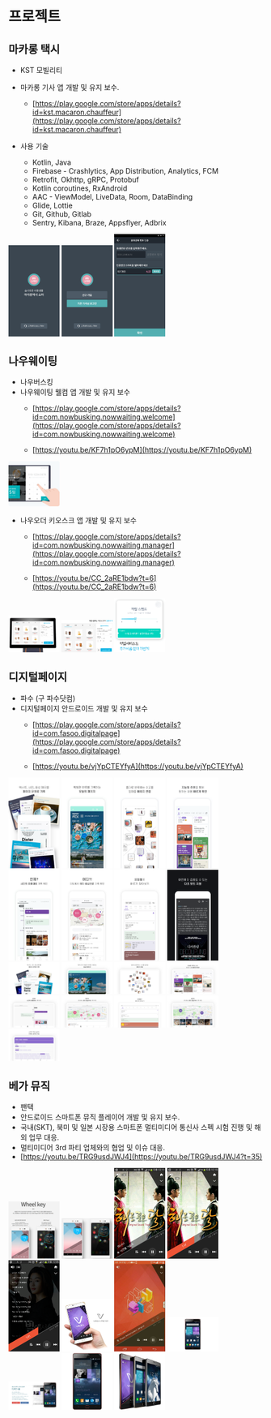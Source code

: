 # 프로젝트

## 마카롱 택시

- KST 모빌리티
- 마카롱 기사 앱 개발 및 유지 보수.
    - [https://play.google.com/store/apps/details?id=kst.macaron.chauffeur](https://play.google.com/store/apps/details?id=kst.macaron.chauffeur)

- 사용 기술
    - Kotlin, Java
    - Firebase - Crashlytics, App Distribution, Analytics, FCM
    - Retrofit, Okhttp, gRPC, Protobuf
    - Kotlin coroutines, RxAndroid
    - AAC - ViewModel, LiveData, Room, DataBinding
    - Glide, Lottie
    - Git, Github, Gitlab
    - Sentry, Kibana, Braze, Appsflyer, Adbrix

<img src="/image/macaron1.png" width="20%" height="20%"></img> <img src="/image/macaron2.png" width="20%" height="20%"></img> <img src="/image/macaron3.png" width="20%" height="20%"></img>

<!-- ![](https://github.com/dreamboy1339/portfolio/blob/2bc83b5c284cd82ffd42d3ed7981654ac36df55f/image/macaron1.png) -->
<!-- ![](https://github.com/dreamboy1339/portfolio/blob/2bc83b5c284cd82ffd42d3ed7981654ac36df55f/image/macaron2.png) -->
<!-- ![](https://github.com/dreamboy1339/portfolio/blob/2bc83b5c284cd82ffd42d3ed7981654ac36df55f/image/macaron3.png) -->

## 나우웨이팅

- 나우버스킹
- 나우웨이팅 웰컴 앱 개발 및 유지 보수
    - [https://play.google.com/store/apps/details?id=com.nowbusking.nowwaiting.welcome](https://play.google.com/store/apps/details?id=com.nowbusking.nowwaiting.welcome)

    - [https://youtu.be/KF7h1pO6ypM](https://youtu.be/KF7h1pO6ypM)

<img src="/image/nw1.png" width="20%" height="20%">
<!-- ![](https://github.com/dreamboy1339/portfolio/blob/2bc83b5c284cd82ffd42d3ed7981654ac36df55f/image/nw1.png) -->

- 나우오더 키오스크 앱 개발 및 유지 보수
    - [https://play.google.com/store/apps/details?id=com.nowbusking.nowwaiting.manager](https://play.google.com/store/apps/details?id=com.nowbusking.nowwaiting.manager)

    - [https://youtu.be/CC_2aRE1bdw?t=6](https://youtu.be/CC_2aRE1bdw?t=6)

<img src="/image/nw2.png" width="20%" height="20%"> <img src="/image/nw3.png" width="20%" height="20%"> <img src="/image/nw4.png" width="20%" height="20%">
<!-- ![](https://github.com/dreamboy1339/portfolio/blob/2bc83b5c284cd82ffd42d3ed7981654ac36df55f/image/nw2.png) -->
<!-- ![](https://github.com/dreamboy1339/portfolio/blob/2bc83b5c284cd82ffd42d3ed7981654ac36df55f/image/nw3.png) -->
<!-- ![](https://github.com/dreamboy1339/portfolio/blob/2bc83b5c284cd82ffd42d3ed7981654ac36df55f/image/nw4.png) -->

## 디지털페이지

- 파수 (구 파수닷컴)
- 디지털페이지 안드로이드 개발 및 유지 보수
    - [https://play.google.com/store/apps/details?id=com.fasoo.digitalpage](https://play.google.com/store/apps/details?id=com.fasoo.digitalpage)

    - [https://youtu.be/vjYpCTEYfyA](https://youtu.be/vjYpCTEYfyA)

<img src="/image/dp1.png" width="20%" height="20%"> <img src="/image/dp2.png" width="20%" height="20%"> <img src="/image/dp3.png" width="20%" height="20%">
<img src="/image/dp4.png" width="20%" height="20%"> <img src="/image/dp5.png" width="20%" height="20%"> <img src="/image/dp6.png" width="20%" height="20%">
<img src="/image/dp7.png" width="20%" height="20%"> <img src="/image/dp8.png" width="20%" height="20%"> <img src="/image/dp9.png" width="20%" height="20%">
<img src="/image/dp10.png" width="20%" height="20%"> <img src="/image/dp11.png" width="20%" height="20%"> <img src="/image/dp12.png" width="20%" height="20%">
<img src="/image/dp13.png" width="20%" height="20%"> <img src="/image/dp14.png" width="20%" height="20%"> <img src="/image/dp15.png" width="20%" height="20%">
<img src="/image/dp16.png" width="20%" height="20%"> <img src="/image/dp17.png" width="20%" height="20%">

<!-- ![](https://github.com/dreamboy1339/portfolio/blob/2bc83b5c284cd82ffd42d3ed7981654ac36df55f/image/dp1.png) -->
<!-- ![](https://github.com/dreamboy1339/portfolio/blob/2bc83b5c284cd82ffd42d3ed7981654ac36df55f/image/dp2.png) -->
<!-- ![](https://github.com/dreamboy1339/portfolio/blob/2bc83b5c284cd82ffd42d3ed7981654ac36df55f/image/dp3.png) -->
<!-- ![](https://github.com/dreamboy1339/portfolio/blob/2bc83b5c284cd82ffd42d3ed7981654ac36df55f/image/dp4.png) -->
<!-- ![](https://github.com/dreamboy1339/portfolio/blob/2bc83b5c284cd82ffd42d3ed7981654ac36df55f/image/dp5.png) -->
<!-- ![](https://github.com/dreamboy1339/portfolio/blob/2bc83b5c284cd82ffd42d3ed7981654ac36df55f/image/dp6.png) -->
<!-- ![](https://github.com/dreamboy1339/portfolio/blob/2bc83b5c284cd82ffd42d3ed7981654ac36df55f/image/dp7.png) -->
<!-- ![](https://github.com/dreamboy1339/portfolio/blob/2bc83b5c284cd82ffd42d3ed7981654ac36df55f/image/dp8.png) -->
<!-- ![](https://github.com/dreamboy1339/portfolio/blob/2bc83b5c284cd82ffd42d3ed7981654ac36df55f/image/dp9.png) -->
<!-- ![](https://github.com/dreamboy1339/portfolio/blob/2bc83b5c284cd82ffd42d3ed7981654ac36df55f/image/dp10.png) -->
<!-- ![](https://github.com/dreamboy1339/portfolio/blob/2bc83b5c284cd82ffd42d3ed7981654ac36df55f/image/dp11.png) -->
<!-- ![](https://github.com/dreamboy1339/portfolio/blob/2bc83b5c284cd82ffd42d3ed7981654ac36df55f/image/dp12.png) -->
<!-- ![](https://github.com/dreamboy1339/portfolio/blob/2bc83b5c284cd82ffd42d3ed7981654ac36df55f/image/dp13.png) -->
<!-- ![](https://github.com/dreamboy1339/portfolio/blob/2bc83b5c284cd82ffd42d3ed7981654ac36df55f/image/dp14.png) -->
<!-- ![](https://github.com/dreamboy1339/portfolio/blob/2bc83b5c284cd82ffd42d3ed7981654ac36df55f/image/dp15.png) -->
<!-- ![](https://github.com/dreamboy1339/portfolio/blob/2bc83b5c284cd82ffd42d3ed7981654ac36df55f/image/dp16.png) -->
<!-- ![](https://github.com/dreamboy1339/portfolio/blob/2bc83b5c284cd82ffd42d3ed7981654ac36df55f/image/dp17.png) -->

## 베가 뮤직

- 팬택
- 안드로이드 스마트폰 뮤직 플레이어 개발 및 유지 보수.
- 국내(SKT), 북미 및 일본 시장용 스마트폰 멀티미디어 통신사 스펙 시험 진행 및 해외 업무 대응.
- 멀티미디어 3rd 파티 업체와의 협업 및 이슈 대응.
- [https://youtu.be/TRG9usdJWJ4](https://youtu.be/TRG9usdJWJ4?t=35)

<img src="/image/m12.png" width="20%" height="20%"> <img src="/image/m11.png" width="20%" height="20%">
<img src="/image/m1.png" width="20%" height="20%"> <img src="/image/m2.png" width="20%" height="20%"> <img src="/image/m3.png" width="20%" height="20%">
<img src="/image/m4.png" width="20%" height="20%"> <img src="/image/m5.png" width="20%" height="20%"> <img src="/image/m6.png" width="20%" height="20%">
<img src="/image/m7.png" width="20%" height="20%"> <img src="/image/m8.png" width="20%" height="20%"> <img src="/image/m9.png" width="20%" height="20%">

<!-- ![](https://github.com/dreamboy1339/portfolio/blob/2bc83b5c284cd82ffd42d3ed7981654ac36df55f/image/m1.png) -->
<!-- ![](https://github.com/dreamboy1339/portfolio/blob/2bc83b5c284cd82ffd42d3ed7981654ac36df55f/image/m2.png) -->
<!-- ![](https://github.com/dreamboy1339/portfolio/blob/2bc83b5c284cd82ffd42d3ed7981654ac36df55f/image/m3.png) -->
<!-- ![](https://github.com/dreamboy1339/portfolio/blob/2bc83b5c284cd82ffd42d3ed7981654ac36df55f/image/m4.png) -->
<!-- ![](https://github.com/dreamboy1339/portfolio/blob/2bc83b5c284cd82ffd42d3ed7981654ac36df55f/image/m5.png) -->
<!-- ![](https://github.com/dreamboy1339/portfolio/blob/2bc83b5c284cd82ffd42d3ed7981654ac36df55f/image/m6.png) -->
<!-- ![](https://github.com/dreamboy1339/portfolio/blob/2bc83b5c284cd82ffd42d3ed7981654ac36df55f/image/m7.png) -->
<!-- ![](https://github.com/dreamboy1339/portfolio/blob/2bc83b5c284cd82ffd42d3ed7981654ac36df55f/image/m8.png) -->
<!-- ![](https://github.com/dreamboy1339/portfolio/blob/2bc83b5c284cd82ffd42d3ed7981654ac36df55f/image/m9.png) -->
